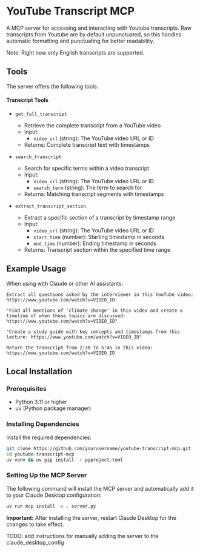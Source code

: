 # YouTube Transcript MCP

A MCP server for accessing and interacting with Youtube transcripts. Raw transcripts from Youtube are by default unpunctuated, so this handles automatic formatting and punctuating for better readability.

Note: Right now only English transcripts are supported.

## Tools

The server offers the following tools:

#### Transcript Tools

- `get_full_transcript`

  - Retrieve the complete transcript from a YouTube video
  - Input:
    - `video_url` (string): The YouTube video URL or ID
  - Returns: Complete transcript text with timestamps

- `search_transcript`

  - Search for specific terms within a video transcript
  - Input:
    - `video_url` (string): The YouTube video URL or ID
    - `search_term` (string): The term to search for
  - Returns: Matching transcript segments with timestamps

- `extract_transcript_section`
  - Extract a specific section of a transcript by timestamp range
  - Input:
    - `video_url` (string): The YouTube video URL or ID
    - `start_time` (number): Starting timestamp in seconds
    - `end_time` (number): Ending timestamp in seconds
  - Returns: Transcript section within the specified time range

## Example Usage

When using with Claude or other AI assistants:

```
Extract all questions asked by the interviewer in this YouTube video: https://www.youtube.com/watch?v=VIDEO_ID
```

```
"Find all mentions of 'climate change' in this video and create a timeline of when these topics are discussed: https://www.youtube.com/watch?v=VIDEO_ID"
```

```
"Create a study guide with key concepts and timestamps from this lecture: https://www.youtube.com/watch?v=VIDEO_ID"
```

```
Return the transcript from 2:30 to 5:45 in this video: https://www.youtube.com/watch?v=VIDEO_ID
```

## Local Installation

### Prerequisites

- Python 3.11 or higher
- uv (Python package manager)

### Installing Dependencies

Install the required dependencies:

```bash
git clone https://github.com/yourusername/youtube-transcript-mcp.git
cd youtube-transcript-mcp
uv venv && uv pip install -r pyproject.toml
```

### Setting Up the MCP Server

The following command will install the MCP server and automatically add it to your Claude Desktop configuration:

```bash
uv run mcp install -e . server.py
```

**Important:** After installing the server, restart Claude Desktop for the changes to take effect.

TODO: add instructions for manually adding the server to the claude_desktop_config
